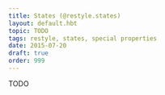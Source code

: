 ```yaml
---
title: States (@restyle.states)
layout: default.hbt
topic: TODO
tags: restyle, states, special properties
date: 2015-07-20
draft: true
order: 999
---
```


TODO